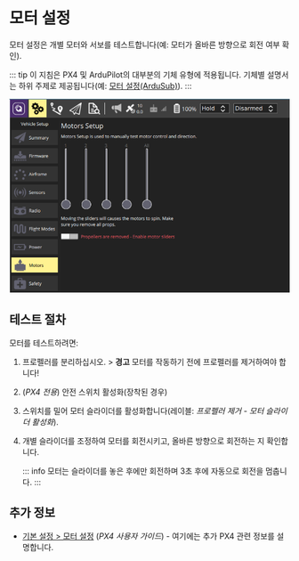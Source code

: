 # 모터 설정

모터 설정은 개별 모터와 서보를 테스트합니다(예: 모터가 올바른 방향으로 회전 여부 확인).

::: tip
이 지침은 PX4 및 ArduPilot의 대부분의 기체 유형에 적용됩니다. 기체별 설명서는 하위 주제로 제공됩니다(예: [모터 설정(ArduSub)](../SetupView/Motors_ardusub.md)).
:::

![모터 테스트](../../../assets/setup/Motors.png)

## 테스트 절차

모터를 테스트하려면:

1. 프로펠러를 분리하십시오. > **경고** 모터를 작동하기 전에 프로펠러를 제거하여야 합니다!
2. (_PX4 전용_) 안전 스위치 활성화(장착된 경우)
3. 스위치를 밀어 모터 슬라이더를 활성화합니다(레이블: _프로펠러 제거 - 모터 슬라이더 활성화_).
4. 개별 슬라이더를 조정하여 모터를 회전시키고, 올바른 방향으로 회전하는 지 확인합니다.

   ::: info
   모터는 슬라이더를 놓은 후에만 회전하며 3초 후에 자동으로 회전을 멈춥니다.
   :::

## 추가 정보

- [기본 설정 > 모터 설정](http://docs.px4.io/master/en/config/motors.html) (_PX4 사용자 가이드_) - 여기에는 추가 PX4 관련 정보를 설명합니다.
